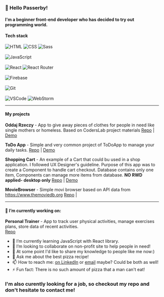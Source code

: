### :wave: Hello Passerby!

#### I'm a beginner front-end developer who has decided to try out programming world. 

#### Tech stack

<div>
    <img alt="HTML" src="https://img.shields.io/badge/HTML-orange?logo=html5&logoColor=white&style=flat"/>
    <img alt="CSS" src="https://img.shields.io/badge/CSS-blue?logo=css3&style=flat"/>
    <img alt='Sass' src="https://img.shields.io/badge/Sass-pink?logo=sass&logoColor=white&style=flat"/>
</div>
<br/>
<div>
    <img alt="JavaScript" src="https://img.shields.io/badge/JavaScript-yellow?logo=javascript&logoColor=white&style=flat"/>
</div>
<br/>
<div>
    <img alt="React" src="https://img.shields.io/badge/React-black?logo=react&logoColor=white&style=flat"/>
    <img alt="React Router" src="https://img.shields.io/badge/ReactRouter-black?logo=React-Router&logoColor=white&style=flat"/>
</div>
<br/>
<div>
    <img alt="Firebase" src="https://img.shields.io/badge/Firebase-orange?logo=firebase&logoColor=white&style=flat"/>
</div>
<br/>
<div>
    <img alt="Git" src="https://img.shields.io/badge/Git-red?logo=git&logoColor=white&style=flat"/>
</div>
<br/>
<div>
    <img alt="VSCode" src="https://img.shields.io/badge/VS Code-blue?logo=Visual-Studio-Code&logoColor=white&style=flat"/>
    <img alt="WebStorm" src="https://img.shields.io/badge/WebStorm-black?logo=webstorm&logoColor=white&style=flat"/>
</div>
<hr/>

#### My projects
 <b>Oddaj Rzeczy</b> - App to give away pieces of clothes for people in need like single mothers or
 homeless. Based on CodersLab project materials
 <a href="https://github.com/kamildomagalski/OddajRzeczy">Repo</a> | <a href="https://oddajrzeczy-66300.web.app/">Demo</a>

 <b>ToDo App</b> - Simple and very common project of ToDoApp to manage your daily tasks.
 <a href="https://github.com/kamildomagalski/ToDo-App">Repo</a> | <a href="https://todoapp-5c66f.web.app/">Demo</a>

 <b>Shopping Cart</b> - An example of a Cart that could bu used in a shop application. 
 I followed UX Designer's guideline. Purpose of this app was to create a Component to handle cart checkout. 
 Database contains only one item, Components can manage more items from database.
 <b>NO RWD applied- desktop only</b>
 <a href="https://github.com/kamildomagalski/shopping_cart">Repo</a> | <a href="https://shopping-cart-7c93b.web.app/">Demo</a>
 
 <b>MovieBrowser</b> - Simple movi browser based on API data from https://www.themoviedb.org
 <a href="https://github.com/kamildomagalski/MovieBrowser">Repo</a> |
<hr/>

#### 🔭 I’m currently working on:
<b>Personal Trainer</b> - App to track user physical activities, manage exercises plans, store data of recent
activities.  
<a href="https://github.com/kamildomagalski/PersonalTrainer">Repo</a>
<br/>



- 🌱 I’m currently learning JavaScript with React library.
- 👯 I’m looking to collaborate on non-profit site to help people in need!
- :school: At some point I'd like to share my knowledge to people like me now:) 
- 💬 Ask me about the best pizza recipe!
- 📫 How to reach me: [on LinkedIn](https://www.linkedin.com/in/kamil-domagalski/) or [email](kdbrasi360@gmail.com) maybe? Could be both as well!
- ⚡ Fun fact: There is no such amount of pizza that a man can't eat!



### I'm also curently looking for a job, so checkout my repo and don't hesitate to contact me!

